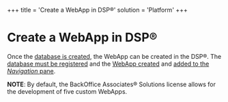 +++
title = 'Create a WebApp in DSP®'
solution = 'Platform'
+++

# Create a WebApp in DSP®

Once the [database is created](Database_Design.htm), the WebApp can be
created in the DSP®. The [database must be
registered](Register_the_Database_for_a_Custom_WebApp.htm) and the
[WebApp created](Create_a_WebApp.htm) and [added to the *Navigation*
pane](Configure_the_Navigation_Pane_Submenus_and_Links_to_Pages.htm).

**NOTE**: By default, the BackOffice Associates® Solutions license
allows for the development of five custom WebApps.

